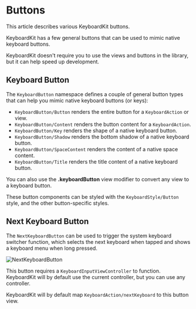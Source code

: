 # Buttons

This article describes various KeyboardKit buttons.

KeyboardKit has a few general buttons that can be used to mimic native keyboard buttons.

KeyboardKit doesn't require you to use the views and buttons in the library, but it can help speed up development.



## Keyboard Button

The ``KeyboardButton`` namespace defines a couple of general button types that can help you mimic native keyboard buttons (or keys):

- ``KeyboardButton/Button`` renders the entire button for a ``KeyboardAction`` or view.
- ``KeyboardButton/Content`` renders the button content for a ``KeyboardAction``.
- ``KeyboardButton/Key`` renders the shape of a native keyboard button.
- ``KeyboardButton/Shadow`` renders the bottom shadow of a native keyboard button.
- ``KeyboardButton/SpaceContent`` renders the content of a native space content.
- ``KeyboardButton/Title`` renders the title content of a native keyboard button.

You can also use the **.keyboardButton** view modifier to convert any view to a keyboard button.

These button components can be styled with the ``KeyboardStyle/Button`` style, and the other button-specific styles.



## Next Keyboard Button

The ``NextKeyboardButton`` can be used to trigger the system keyboard switcher function, which selects the next keyboard when tapped and shows a keyboard menu when long pressed. 

![NextKeyboardButton](nextkeyboardbutton-250.jpg)

This button requires a ``KeyboardInputViewController`` to function. KeyboardKit will by default use the current controller, but you can use any controller.

KeyboardKit will by default map ``KeyboardAction/nextKeyboard`` to this button view.
